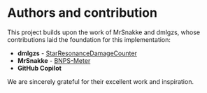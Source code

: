 # Authors and contribution

This project builds upon the work of MrSnakke and dmlgzs, whose contributions laid the foundation for this implementation:

*   **dmlgzs** - [StarResonanceDamageCounter](https://github.com/dmlgzs/StarResonanceDamageCounter)
*   **MrSnakke** - [BNPS-Meter](https://github.com/mrsnakke/BPSR-Meter)
*   **GitHub Copilot**

We are sincerely grateful for their excellent work and inspiration.